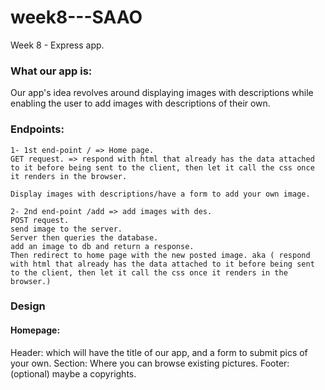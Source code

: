 # week8---SAAO
Week 8 - Express app. 

### What our app is:

Our app's idea revolves around displaying images with descriptions while enabling the user to add images with descriptions of their own. 

### Endpoints:

```
1- 1st end-point / => Home page.
GET request. => respond with html that already has the data attached to it before being sent to the client, then let it call the css once it renders in the browser.

Display images with descriptions/have a form to add your own image.

2- 2nd end-point /add => add images with des.
POST request.
send image to the server.
Server then queries the database.
add an image to db and return a response.
Then redirect to home page with the new posted image. aka ( respond with html that already has the data attached to it before being sent to the client, then let it call the css once it renders in the browser.)

```

### Design

#### Homepage: 

Header: which will have the title of our app, and a form to submit pics of your own.
Section: Where you can browse existing pictures.
Footer: (optional) maybe a copyrights. 



